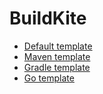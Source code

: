 # BuildKite
- [Default template](Default/pipeline.yml)
- [Maven template](Maven/pipeline.yml)
- [Gradle template](Gradle/pipeline.yml)
- [Go template](Go/pipeline.yml)
